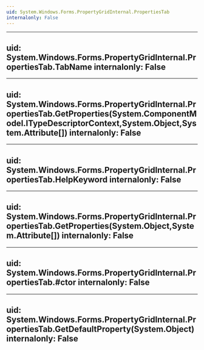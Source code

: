 ```yaml
---
uid: System.Windows.Forms.PropertyGridInternal.PropertiesTab
internalonly: False
---
```


---
uid: System.Windows.Forms.PropertyGridInternal.PropertiesTab.TabName
internalonly: False
---

---
uid: System.Windows.Forms.PropertyGridInternal.PropertiesTab.GetProperties(System.ComponentModel.ITypeDescriptorContext,System.Object,System.Attribute[])
internalonly: False
---

---
uid: System.Windows.Forms.PropertyGridInternal.PropertiesTab.HelpKeyword
internalonly: False
---

---
uid: System.Windows.Forms.PropertyGridInternal.PropertiesTab.GetProperties(System.Object,System.Attribute[])
internalonly: False
---

---
uid: System.Windows.Forms.PropertyGridInternal.PropertiesTab.#ctor
internalonly: False
---

---
uid: System.Windows.Forms.PropertyGridInternal.PropertiesTab.GetDefaultProperty(System.Object)
internalonly: False
---
